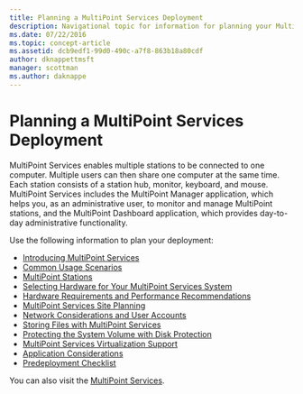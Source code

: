 ```yaml
---
title: Planning a MultiPoint Services Deployment
description: Navigational topic for information for planning your MultiPoint Services deployment
ms.date: 07/22/2016
ms.topic: concept-article
ms.assetid: dcb9edf1-99d0-490c-a7f8-863b18a80cdf
author: dknappettmsft
manager: scottman
ms.author: daknappe
---
```

# Planning a MultiPoint Services Deployment
MultiPoint Services enables multiple stations to be connected to one computer. Multiple users can then share one computer at the same time. Each station consists of a station hub, monitor, keyboard, and mouse. MultiPoint Services includes the MultiPoint Manager application, which helps you, as an administrative user, to monitor and manage MultiPoint stations, and the MultiPoint Dashboard application, which provides day-to-day administrative functionality.

Use the following information to plan your deployment:

-   [Introducing MultiPoint Services](Introducing-MultiPoint-services.md)
-   [Common Usage Scenarios](Common-MultiPoint-services-Usage-Scenarios.md)
-   [MultiPoint Stations](MultiPoint-services-Stations.md)
-   [Selecting Hardware for Your MultiPoint Services System](./select-hardware-mps.md)
-   [Hardware Requirements and Performance Recommendations](./hardware-and-performance-recommendations.md)
-   [MultiPoint Services Site Planning](MultiPoint-services-Site-Planning.md)
-   [Network Considerations and User Accounts](Network-Considerations-and-User-Accounts.md)
-   [Storing Files with MultiPoint Services](Storing-Files-with-MultiPoint-services.md)
-   [Protecting the System Volume with Disk Protection](Protecting-the-System-Volume-with-Disk-Protection.md)
-   [MultiPoint Services Virtualization Support](MultiPoint-services-Virtualization-Support.md)
-   [Application Considerations](Application-Considerations.md)
-   [Predeployment Checklist](Predeployment-Checklist.md)

You can also visit the [MultiPoint Services](./introducing-multipoint-services.md).
